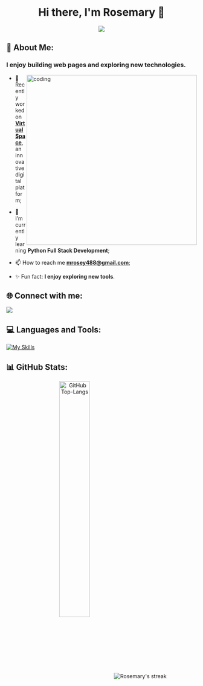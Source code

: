 <h1 align="center">Hi there, I'm Rosemary 👋</h1>

<p align="center">
  <a href="https://github.com/DenverCoder1/readme-typing-svg">
    <img src="https://readme-typing-svg.herokuapp.com?font=Fira+Code&size=28&color=800080&center=true&vCenter=true&lines=Passionate+Web+Developer&effect=typing">
  </a>
</p>

## 💫 About Me:
<h3>I enjoy building web pages and exploring new technologies.</h3>
<img align="right" alt="coding" width="450" src="https://mir-s3-cdn-cf.behance.net/project_modules/disp/601014116770475.6068beff4640a.gif">

- 🔭 Recently worked on **[Virtual Space](https://github.com/Rosemary444)**, an innovative digital platform;<br>
- 🧠 I’m currently learning **Python Full Stack Development**;<br>

- 📫 How to reach me **mrosey488@gmail.com**;<br>
- ✨ Fun fact: **I enjoy exploring new tools**.<br>
  
## 🌐 Connect with me:
<p align="left">
  <a href="linkedin.com/in/rose-mary-r-7304291a0/">
    <img src="https://img.icons8.com/color/48/000000/linkedin.png"/>
  </a>
</p>

## 💻 Languages and Tools:
[![My Skills](https://skillicons.dev/icons?i=python,html,css,javascript,django,git,github,mysql,vscode&perline=8)](https://skillicons.dev)

## 📊 GitHub Stats:
<p align="center">
  <img src="https://github-readme-stats.vercel.app/api/top-langs/?username=Rosemary444&layout=compact&theme=nightowl&hide_border=true&langs_count=10" alt="GitHub Top-Langs" align="center" width="40%" />
  <img alt="Rosemary's streak" src="https://github-readme-streak-stats.herokuapp.com/?user=Rosemary444&theme=nightowl&hide_border=true" align="center"/>
</p>

